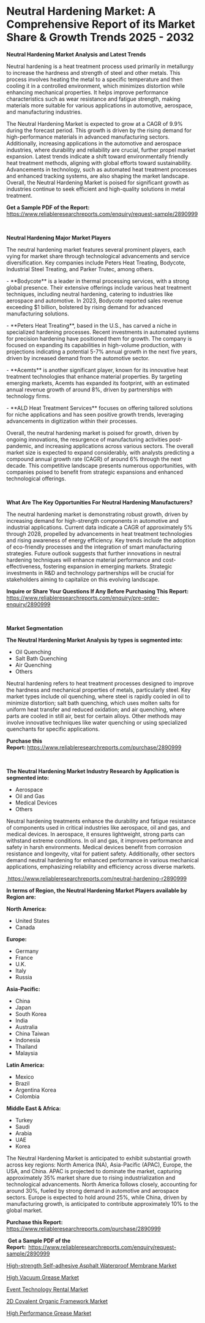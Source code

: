 <p><h1>Neutral Hardening Market: A Comprehensive Report of its Market Share & Growth Trends 2025 - 2032</h1></p><p><strong>Neutral Hardening Market Analysis and Latest Trends</strong></p>
<p><p>Neutral hardening is a heat treatment process used primarily in metallurgy to increase the hardness and strength of steel and other metals. This process involves heating the metal to a specific temperature and then cooling it in a controlled environment, which minimizes distortion while enhancing mechanical properties. It helps improve performance characteristics such as wear resistance and fatigue strength, making materials more suitable for various applications in automotive, aerospace, and manufacturing industries.</p><p>The Neutral Hardening Market is expected to grow at a CAGR of 9.9% during the forecast period. This growth is driven by the rising demand for high-performance materials in advanced manufacturing sectors. Additionally, increasing applications in the automotive and aerospace industries, where durability and reliability are crucial, further propel market expansion. Latest trends indicate a shift toward environmentally friendly heat treatment methods, aligning with global efforts toward sustainability. Advancements in technology, such as automated heat treatment processes and enhanced tracking systems, are also shaping the market landscape. Overall, the Neutral Hardening Market is poised for significant growth as industries continue to seek efficient and high-quality solutions in metal treatment.</p></p>
<p><strong>Get a Sample PDF of the Report:&nbsp;</strong> <a href="https://www.reliableresearchreports.com/enquiry/request-sample/2890999?utm_campaign=34&utm_medium=2&utm_source=Github&utm_content=ia&utm_term=14032025&utm_id=neutral-hardening">https://www.reliableresearchreports.com/enquiry/request-sample/2890999</a></p>
<p>&nbsp;</p>
<p><strong>Neutral Hardening Major Market Players</strong></p>
<p><p>The neutral hardening market features several prominent players, each vying for market share through technological advancements and service diversification. Key companies include Peters Heat Treating, Bodycote, Industrial Steel Treating, and Parker Trutec, among others. </p><p>- **Bodycote** is a leader in thermal processing services, with a strong global presence. Their extensive offerings include various heat treatment techniques, including neutral hardening, catering to industries like aerospace and automotive. In 2023, Bodycote reported sales revenue exceeding $1 billion, bolstered by rising demand for advanced manufacturing solutions.</p><p>- **Peters Heat Treating**, based in the U.S., has carved a niche in specialized hardening processes. Recent investments in automated systems for precision hardening have positioned them for growth. The company is focused on expanding its capabilities in high-volume production, with projections indicating a potential 5-7% annual growth in the next five years, driven by increased demand from the automotive sector.</p><p>- **Acemts** is another significant player, known for its innovative heat treatment technologies that enhance material properties. By targeting emerging markets, Acemts has expanded its footprint, with an estimated annual revenue growth of around 8%, driven by partnerships with technology firms.</p><p>- **ALD Heat Treatment Services** focuses on offering tailored solutions for niche applications and has seen positive growth trends, leveraging advancements in digitization within their processes.</p><p>Overall, the neutral hardening market is poised for growth, driven by ongoing innovations, the resurgence of manufacturing activities post-pandemic, and increasing applications across various sectors. The overall market size is expected to expand considerably, with analysts predicting a compound annual growth rate (CAGR) of around 6% through the next decade. This competitive landscape presents numerous opportunities, with companies poised to benefit from strategic expansions and enhanced technological offerings.</p></p>
<p>&nbsp;</p>
<p><strong>What Are The Key Opportunities For Neutral Hardening Manufacturers?</strong></p>
<p><p>The neutral hardening market is demonstrating robust growth, driven by increasing demand for high-strength components in automotive and industrial applications. Current data indicate a CAGR of approximately 5% through 2028, propelled by advancements in heat treatment technologies and rising awareness of energy efficiency. Key trends include the adoption of eco-friendly processes and the integration of smart manufacturing strategies. Future outlook suggests that further innovations in neutral hardening techniques will enhance material performance and cost-effectiveness, fostering expansion in emerging markets. Strategic investments in R&D and technology partnerships will be crucial for stakeholders aiming to capitalize on this evolving landscape.</p></p>
<p><strong>Inquire or Share Your Questions If Any Before Purchasing This Report:</strong> <a href="https://www.reliableresearchreports.com/enquiry/pre-order-enquiry/2890999?utm_campaign=34&utm_medium=2&utm_source=Github&utm_content=ia&utm_term=14032025&utm_id=neutral-hardening">https://www.reliableresearchreports.com/enquiry/pre-order-enquiry/2890999</a></p>
<p>&nbsp;</p>
<p><strong>Market Segmentation</strong></p>
<p><strong>The Neutral Hardening Market Analysis by types is segmented into:</strong></p>
<p><ul><li>Oil Quenching</li><li>Salt Bath Quenching</li><li>Air Quenching</li><li>Others</li></ul></p>
<p><p>Neutral hardening refers to heat treatment processes designed to improve the hardness and mechanical properties of metals, particularly steel. Key market types include oil quenching, where steel is rapidly cooled in oil to minimize distortion; salt bath quenching, which uses molten salts for uniform heat transfer and reduced oxidation; and air quenching, where parts are cooled in still air, best for certain alloys. Other methods may involve innovative techniques like water quenching or using specialized quenchants for specific applications.</p></p>
<p><strong>Purchase this Report:&nbsp;</strong><a href="https://www.reliableresearchreports.com/purchase/2890999?utm_campaign=34&utm_medium=2&utm_source=Github&utm_content=ia&utm_term=14032025&utm_id=neutral-hardening">https://www.reliableresearchreports.com/purchase/2890999</a></p>
<p>&nbsp;</p>
<p><strong>The Neutral Hardening Market Industry Research by Application is segmented into:</strong></p>
<p><ul><li>Aerospace</li><li>Oil and Gas</li><li>Medical Devices</li><li>Others</li></ul></p>
<p><p>Neutral hardening treatments enhance the durability and fatigue resistance of components used in critical industries like aerospace, oil and gas, and medical devices. In aerospace, it ensures lightweight, strong parts can withstand extreme conditions. In oil and gas, it improves performance and safety in harsh environments. Medical devices benefit from corrosion resistance and longevity, vital for patient safety. Additionally, other sectors demand neutral hardening for enhanced performance in various mechanical applications, emphasizing reliability and efficiency across diverse markets.</p></p>
<p><a href="https://www.reliableresearchreports.com/neutral-hardening-r2890999?utm_campaign=34&utm_medium=2&utm_source=Github&utm_content=ia&utm_term=14032025&utm_id=neutral-hardening">&nbsp;https://www.reliableresearchreports.com/neutral-hardening-r2890999</a></p>
<p><strong>In terms of Region, the Neutral Hardening Market Players available by Region are:</strong></p>
<p>
    <p> <strong> North America: </strong>
        <ul>
            <li>United States</li>
            <li>Canada</li>
        </ul>
        </p> 
    <p> <strong> Europe: </strong>
        <ul>
            <li>Germany</li>
            <li>France</li>
            <li>U.K.</li>
            <li>Italy</li>
            <li>Russia</li>
        </ul>
        </p> 
    <p> <strong> Asia-Pacific: </strong>
        <ul>
            <li>China</li>
            <li>Japan</li>
            <li>South Korea</li>
            <li>India</li>
            <li>Australia</li>
            <li>China Taiwan</li>
            <li>Indonesia</li>
            <li>Thailand</li>
            <li>Malaysia</li>
        </ul>
        </p> 
    <p> <strong> Latin America: </strong>
        <ul>
            <li>Mexico</li>
            <li>Brazil</li>
            <li>Argentina Korea</li>
            <li>Colombia</li>
        </ul>
        </p> 
    <p> <strong> Middle East & Africa: </strong>
        <ul>
            <li>Turkey</li>
            <li>Saudi</li>
            <li>Arabia</li>
            <li>UAE</li>
            <li>Korea</li>
        </ul>
    </p>
    </p>
<p><p>The Neutral Hardening Market is anticipated to exhibit substantial growth across key regions: North America (NA), Asia-Pacific (APAC), Europe, the USA, and China. APAC is projected to dominate the market, capturing approximately 35% market share due to rising industrialization and technological advancements. North America follows closely, accounting for around 30%, fueled by strong demand in automotive and aerospace sectors. Europe is expected to hold around 25%, while China, driven by manufacturing growth, is anticipated to contribute approximately 10% to the global market.</p></p>
<p><strong>Purchase this Report: </strong><a href="https://www.reliableresearchreports.com/purchase/2890999?utm_campaign=34&utm_medium=2&utm_source=Github&utm_content=ia&utm_term=14032025&utm_id=neutral-hardening">https://www.reliableresearchreports.com/purchase/2890999</a></p>
<p>&nbsp;<strong>Get a Sample PDF of the Report:&nbsp;&nbsp;</strong><a href="https://www.reliableresearchreports.com/enquiry/request-sample/2890999?utm_campaign=34&utm_medium=2&utm_source=Github&utm_content=ia&utm_term=14032025&utm_id=neutral-hardening">https://www.reliableresearchreports.com/enquiry/request-sample/2890999</a></p>
<p><strong></strong></p>
<p><p><a href="https://github.com/mookiesville/Market-Research-Report-List-1/blob/main/high-strength-self-adhesive-asphalt-waterproof-membrane-market.md?utm_campaign=34&utm_medium=2&utm_source=Github&utm_content=ia&utm_term=14032025&utm_id=neutral-hardening">High-strength Self-adhesive Asphalt Waterproof Membrane Market</a></p><p><a href="https://github.com/castoriffic/Market-Research-Report-List-6/blob/main/high-vacuum-grease-market.md?utm_campaign=34&utm_medium=2&utm_source=Github&utm_content=ia&utm_term=14032025&utm_id=neutral-hardening">High Vacuum Grease Market</a></p><p><a href="https://github.com/marlanamarvn/Market-Research-Report-List-1/blob/main/event-technology-rental-market.md?utm_campaign=34&utm_medium=2&utm_source=Github&utm_content=ia&utm_term=14032025&utm_id=neutral-hardening">Event Technology Rental Market</a></p><p><a href="https://github.com/willjis/Market-Research-Report-List-1/blob/main/2d-covalent-organic-framework-market.md?utm_campaign=34&utm_medium=2&utm_source=Github&utm_content=ia&utm_term=14032025&utm_id=neutral-hardening">2D Covalent Organic Framework Market</a></p><p><a href="https://github.com/XavierTyler76/Market-Research-Report-List-1/blob/main/high-performance-grease-market.md?utm_campaign=34&utm_medium=2&utm_source=Github&utm_content=ia&utm_term=14032025&utm_id=neutral-hardening">High Performance Grease Market</a></p></p>